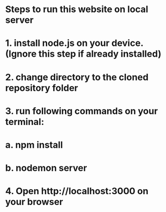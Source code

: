 # Steps to run this website on local server

# 1. install node.js on your device. (Ignore this step if already installed)
# 2. change directory to the cloned repository folder
# 3. run following commands on your terminal: 
#    a. npm install
#    b. nodemon server
# 4. Open http://localhost:3000 on your browser
